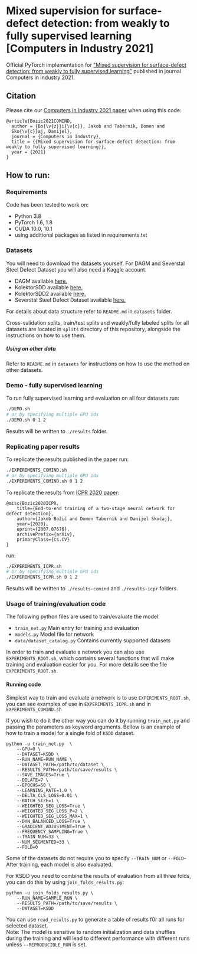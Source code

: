 # Mixed supervision for surface-defect detection: from weakly to fully supervised learning [Computers in Industry 2021]
Official PyTorch implementation for ["Mixed supervision for surface-defect detection: from weakly to fully supervised learning"](http://prints.vicos.si/publications/385) published in journal Computers in Industry 2021.

## Citation
Please cite our [Computers in Industry 2021 paper](http://prints.vicos.si/publications/385) when using this code:

```
@article{Bozic2021COMIND,
  author = {Bo{\v{z}}i{\v{c}}, Jakob and Tabernik, Domen and 
  Sko{\v{c}}aj, Danijel},
  journal = {Computers in Industry},
  title = {{Mixed supervision for surface-defect detection: from weakly to fully supervised learning}},
  year = {2021}
}
```

## How to run:

### Requirements
Code has been tested to work on:
+ Python 3.8
+ PyTorch 1.6, 1.8
+ CUDA 10.0, 10.1
+ using additional packages as listed in requirements.txt

### Datasets
You will need to download the datasets yourself. For DAGM and Severstal Steel Defect Dataset you will also need a Kaggle account.
* DAGM available [here.](https://www.kaggle.com/mhskjelvareid/dagm-2007-competition-dataset-optical-inspection)
* KolektorSDD available [here.](https://www.vicos.si/Downloads/KolektorSDD)
* KolektorSDD2 available [here.](https://www.vicos.si/Downloads/KolektorSDD2)
* Severstal Steel Defect Dataset available [here.](https://www.kaggle.com/c/severstal-steel-defect-detection/data)

For details about data structure refer to `README.md` in `datasets` folder.

Cross-validation splits, train/test splits and weakly/fully labeled splits for all datasets are located in `splits` directory of this repository, alongside the instructions on how to use them.

##### Using on other data

Refer to `README.md` in `datasets` for instructions on how to use the method on other datasets. 

### Demo - fully supervised learning

To run fully supervised learning and evaluation on all four datasets run:

```bash
./DEMO.sh
# or by specifying multiple GPU ids 
./DEMO.sh 0 1 2
```
Results will be written to `./results` folder.

### Replicating paper results

To replicate the results published in the paper run:
```bash
./EXPERIMENTS_COMIND.sh
# or by specifying multiple GPU ids 
./EXPERIMENTS_COMIND.sh 0 1 2
```
To replicate the results from [ICPR 2020 paper](http://prints.vicos.si/publications/383): 
```
@misc{Bozic2020ICPR,
    title={End-to-end training of a two-stage neural network for defect detection},
    author={Jakob Božič and Domen Tabernik and Danijel Skočaj},
    year={2020},
    eprint={2007.07676},
    archivePrefix={arXiv},
    primaryClass={cs.CV}
}
```
run:
```bash
./EXPERIMENTS_ICPR.sh
# or by specifying multiple GPU ids 
./EXPERIMENTS_ICPR.sh 0 1 2

```

Results will be written to `./results-comind` and `./results-icpr` folders.

### Usage of training/evaluation code
The following python files are used to train/evaluate the model:
+ `train_net.py` Main entry for training and evaluation
+ `models.py` Model file for network
+ `data/dataset_catalog.py` Contains currently supported datasets

In order to train and evaluate a network you can also use `EXPERIMENTS_ROOT.sh`, which contains several functions that will make training and evaluation easier for you.
For more details see the file `EXPERIMENTS_ROOT.sh`.  

#### Running code
Simplest way to train and evaluate a network is to use `EXPERIMENTS_ROOT.sh`, you can see examples of use in `EXPERIMENTS_ICPR.sh` and in `EXPERIMENTS_COMIND.sh`

If you wish to do it the other way you can do it by running `train_net.py` and passing the parameters as keyword arguments.
Bellow is an example of how to train a model for a single fold of `KSDD` dataset.

    python -u train_net.py  \
        --GPU=0 \
        --DATASET=KSDD \
        --RUN_NAME=RUN_NAME \
        --DATASET_PATH=/path/to/dataset \
        --RESULTS_PATH=/path/to/save/results \
        --SAVE_IMAGES=True \
        --DILATE=7 \
        --EPOCHS=50 \
        --LEARNING_RATE=1.0 \
        --DELTA_CLS_LOSS=0.01 \
        --BATCH_SIZE=1 \
        --WEIGHTED_SEG_LOSS=True \
        --WEIGHTED_SEG_LOSS_P=2 \
        --WEIGHTED_SEG_LOSS_MAX=1 \
        --DYN_BALANCED_LOSS=True \
        --GRADIENT_ADJUSTMENT=True \
        --FREQUENCY_SAMPLING=True \
        --TRAIN_NUM=33 \
        --NUM_SEGMENTED=33 \
        --FOLD=0

Some of the datasets do not require you to specify `--TRAIN_NUM` or `--FOLD`-
After training, each model is also evaluated.

For KSDD you need to combine the results of evaluation from all three folds, you can do this by using `join_folds_results.py`:

    python -u join_folds_results.py \
        --RUN_NAME=SAMPLE_RUN \
        --RESULTS_PATH=/path/to/save/results \
        --DATASET=KSDD 
        
You can use `read_results.py` to generate a table of results f0r all runs for selected dataset.        
Note: The model is sensitive to random initialization and data shuffles during the training and will lead to different performance with different runs unless `--REPRODUCIBLE_RUN` is set.        

